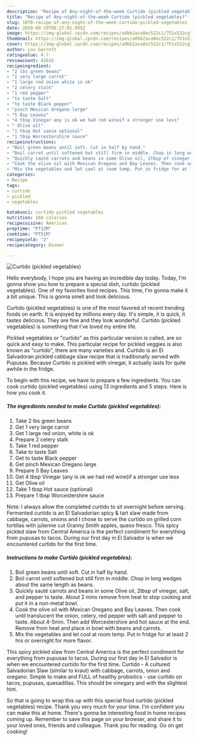 ```yaml
---
description: "Recipe of Any-night-of-the-week Curtido (pickled vegetables)"
title: "Recipe of Any-night-of-the-week Curtido (pickled vegetables)"
slug: 1070-recipe-of-any-night-of-the-week-curtido-pickled-vegetables
date: 2020-09-20T06:27:01.095Z
image: https://img-global.cpcdn.com/recipes/a0bb2aca8ec522c1/751x532cq70/curtido-pickled-vegetables-recipe-main-photo.jpg
thumbnail: https://img-global.cpcdn.com/recipes/a0bb2aca8ec522c1/751x532cq70/curtido-pickled-vegetables-recipe-main-photo.jpg
cover: https://img-global.cpcdn.com/recipes/a0bb2aca8ec522c1/751x532cq70/curtido-pickled-vegetables-recipe-main-photo.jpg
author: Lou Garrett
ratingvalue: 4.7
reviewcount: 42616
recipeingredient:
- "2 lbs green beans"
- "1 very large carrot"
- "1 large red onion white is ok"
- "2 celery stalk"
- "1 red pepper"
- "to taste Salt"
- "to taste Black pepper"
- "pinch Mexican Oregano large"
- "5 Bay Leaves"
- "4 tbsp Vinegar any is ok we had red wineif a stronger use less"
- " Olive oil"
- "1 tbsp Hot sauce optional"
- "1 tbsp Worcestershire sauce"
recipeinstructions:
- "Boil green beans until soft. Cut in half by hand."
- "Boil carrot until softened but still firm in middle. Chop in long wedges about the same length as beans."
- "Quickly sauté carrots and beans in some Olive oil, 2tbsp of vinegar, salt, and pepper to taste. About 2 mins remove from heat to stop cooking and put it in a non-metal bowl."
- "Cook the olive oil with Mexican Oregano and Bay Leaves. Then cook until translucent the onion, celery, red pepper with salt and pepper to taste. About 4-5min. Then add Worcestershire and hot sauce at the end. Remove from heat and place in bowl with beans and carrots."
- "Mix the vegetables and let cool at room temp. Put in fridge for at least 2 hrs or overnight for more flavor."
categories:
- Recipe
tags:
- curtido
- pickled
- vegetables

katakunci: curtido pickled vegetables 
nutrition: 168 calories
recipecuisine: American
preptime: "PT12M"
cooktime: "PT51M"
recipeyield: "2"
recipecategory: Dinner

---
```



![Curtido (pickled vegetables)](https://img-global.cpcdn.com/recipes/a0bb2aca8ec522c1/751x532cq70/curtido-pickled-vegetables-recipe-main-photo.jpg)

Hello everybody, I hope you are having an incredible day today. Today, I'm gonna show you how to prepare a special dish, curtido (pickled vegetables). One of my favorites food recipes. This time, I'm gonna make it a bit unique. This is gonna smell and look delicious.

Curtido (pickled vegetables) is one of the most favored of recent trending foods on earth. It is enjoyed by millions every day. It's simple, it is quick, it tastes delicious. They are fine and they look wonderful. Curtido (pickled vegetables) is something that I've loved my entire life.

Pickled vegetables or &#34;curtido&#34; as this particular version is called, are so quick and easy to make. This particular recipe for pickled veggies is also known as &#34;curtido&#34;, there are many varieties and. Curtido is an El Salvadoran pickled cabbage slaw recipe that is traditionally served with Pupusas. Because Curtido is pickled with vinegar, it actually lasts for quite awhile in the fridge.


To begin with this recipe, we have to prepare a few ingredients. You can cook curtido (pickled vegetables) using 13 ingredients and 5 steps. Here is how you cook it.

<!--inarticleads1-->

##### The ingredients needed to make Curtido (pickled vegetables):

1. Take 2 lbs green beans
1. Get 1 very large carrot
1. Get 1 large red onion, white is ok
1. Prepare 2 celery stalk
1. Take 1 red pepper
1. Take to taste Salt
1. Get to taste Black pepper
1. Get pinch Mexican Oregano large
1. Prepare 5 Bay Leaves
1. Get 4 tbsp Vinegar (any is ok we had red wine)if a stronger use less
1. Get  Olive oil
1. Take 1 tbsp Hot sauce (optional)
1. Prepare 1 tbsp Worcestershire sauce


Note: I always allow the completed curtido to sit overnight before serving. Fermented curtido is an El Salvadorian spicy &amp; tart slaw made from cabbage, carrots, onions and I chose to serve the curtido on grilled corn tortillas with julienne cut Granny Smith apples, queso fresco. This spicy pickled slaw from Central America is the perfect condiment for everything from pupusas to tacos. During our first day in El Salvador is when we encountered curtido for the first time. 

<!--inarticleads2-->

##### Instructions to make Curtido (pickled vegetables):

1. Boil green beans until soft. Cut in half by hand.
1. Boil carrot until softened but still firm in middle. Chop in long wedges about the same length as beans.
1. Quickly sauté carrots and beans in some Olive oil, 2tbsp of vinegar, salt, and pepper to taste. About 2 mins remove from heat to stop cooking and put it in a non-metal bowl.
1. Cook the olive oil with Mexican Oregano and Bay Leaves. Then cook until translucent the onion, celery, red pepper with salt and pepper to taste. About 4-5min. Then add Worcestershire and hot sauce at the end. Remove from heat and place in bowl with beans and carrots.
1. Mix the vegetables and let cool at room temp. Put in fridge for at least 2 hrs or overnight for more flavor.


This spicy pickled slaw from Central America is the perfect condiment for everything from pupusas to tacos. During our first day in El Salvador is when we encountered curtido for the first time. Curtido - A cultured Salvadorian Slaw (similar to kraut) with cabbage, carrots, onion and oregano. Simple to make and FULL of healthy probiotics - use curtido on tacos, pupusas, quesadillas. This should be vinegary and with the slightest hint. 

So that is going to wrap this up with this special food curtido (pickled vegetables) recipe. Thank you very much for your time. I'm confident you can make this at home. There's gonna be interesting food in home recipes coming up. Remember to save this page on your browser, and share it to your loved ones, friends and colleague. Thank you for reading. Go on get cooking!
